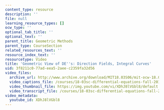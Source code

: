 ```yaml
---
content_type: resource
description: ''
file: null
learning_resource_types: []
ocw_type: ''
optional_tab_title: ''
optional_text: ''
parent_title: Geometric Methods
parent_type: CourseSection
related_resources_text: ''
resource_index_text: ''
resourcetype: Video
title: 'Geometric View of DE''s: Direction Fields, Integral Curves'
uid: 3f8211c0-77ad-eea5-2aee-c2359fa32d56
video_files:
  archive_url: http://www.archive.org/download/MIT18.03S06/mit-ocw-18.03-lec1-05feb2003-220k_512kb.mp4
  video_captions_file: /courses/18-03sc-differential-equations-fall-2011/651572f029d7503a821bad382787efec_XDhJ8lVGbl8.vtt
  video_thumbnail_file: https://img.youtube.com/vi/XDhJ8lVGbl8/default.jpg
  video_transcript_file: /courses/18-03sc-differential-equations-fall-2011/4b4baf511be145dd205673a72f73a5b8_XDhJ8lVGbl8.pdf
video_metadata:
  youtube_id: XDhJ8lVGbl8
---
```

